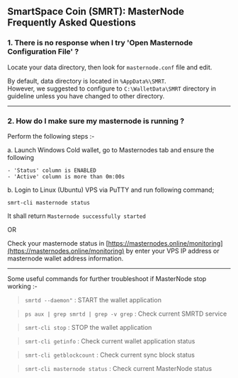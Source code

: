 ## SmartSpace Coin (SMRT): MasterNode Frequently Asked Questions

 
### 1. There is no response when I try 'Open Masternode Configuration File' ?

Locate your data directory, then look for `masternode.conf` file and edit.
 
By default, data directory is located in `%AppData%\SMRT`.<br>
However, we suggested to configure to `C:\WalletData\SMRT` directory in guideline unless you have changed to other directory.
 
---

### 2. How do I make sure my masternode is running ?
 
Perform the following steps :-
 
a. Launch Windows Cold wallet, go to Masternodes tab and ensure the following
```
- 'Status' column is ENABLED
- 'Active' column is more than 0m:00s
```
 
b. Login to Linux (Ubuntu) VPS via PuTTY and run following command;
```
smrt-cli masternode status
```
It shall return `Masternode successfully started`
 
OR
 
Check your masternode status in [https://masternodes.online/monitoring](https://masternodes.online/monitoring) by enter your VPS IP address or masternode wallet address information.
 
 
---

Some useful commands for further troubleshoot if MasterNode stop working :-
 
>  `smrtd --daemon"` : START the wallet application

>  `ps aux | grep smrtd | grep -v grep` : Check current SMRTD service
 
>  `smrt-cli stop` : STOP the wallet application
 
>  `smrt-cli getinfo` : Check current wallet application status
 
>  `smrt-cli getblockcount` : Check current sync block status
 
>  `smrt-cli masternode status` : Check current MasterNode status
